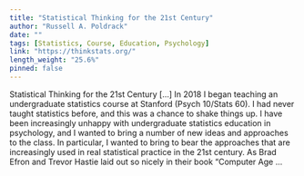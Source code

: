 ```yaml
---
title: "Statistical Thinking for the 21st Century"
author: "Russell A. Poldrack"
date: ""
tags: [Statistics, Course, Education, Psychology]
link: "https://thinkstats.org/"
length_weight: "25.6%"
pinned: false
---
```


Statistical Thinking for the 21st Century [...] In 2018 I began teaching an undergraduate statistics course at Stanford (Psych 10/Stats 60). I had never taught statistics before, and this was a chance to shake things up. I have been increasingly unhappy with undergraduate statistics education in psychology, and I wanted to bring a number of new ideas and approaches to the class. In particular, I wanted to bring to bear the approaches that are increasingly used in real statistical practice in the 21st century. As Brad Efron and Trevor Hastie laid out so nicely in their book “Computer Age ...
